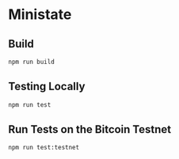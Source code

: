 # Ministate

## Build

```sh
npm run build
```

## Testing Locally

```sh
npm run test
```

## Run Tests on the Bitcoin Testnet

```sh
npm run test:testnet
```
